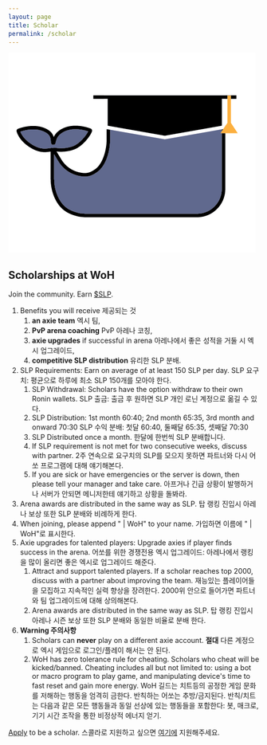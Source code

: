 ```yaml
---
layout: page
title: Scholar
permalink: /scholar
---
```


<div class="p-2 mx-auto">
  <div class="row ">
    <div class="col-4 text-center">
      <img src="/assets/images/scholar.png" class="img-fluid" alt="logo">
    </div>
    <div class="col text-start">
      <h2 class="display-6 mt-5">Scholarships at WoH</h2>
      <p class="fs-5 text-muted">Join the community. Earn <a href="https://www.coingecko.com/en/coins/smooth-love-potion/">$SLP</a>.</p>
    </div>
  </div>
</div>

1. Benefits you will receive 제공되는 것
    1. **an axie team** 엑시 팀,
    2. **PvP arena coaching** PvP 아레나 코칭,
    3. **axie upgrades** if successful in arena 아레나에서 좋은 성적을 거둘 시 엑시 업그레이드,
    4. **competitive SLP distribution** 유리한 SLP 분배.
2. SLP Requirements: Earn on average of at least 150 SLP per day.
SLP 요구치: 평균으로 하루에 최소 SLP 150개를 모아야 한다.
    1. SLP Withdrawal: Scholars have the option withdraw to their own Ronin wallets.
    SLP 출금: 출금 후 원하면 SLP 개인 로닌 계정으로 옮길 수 있다.
    2. SLP Distribution: 1st month 60:40; 2nd month 65:35, 3rd month and onward 70:30
    SLP 수익 분배: 첫달 60:40, 둘째달 65:35, 셋째달 70:30
    3. SLP Distributed once a month. 한달에 한번씩 SLP 분배합니다.
    4. If SLP requirement is not met for two consecutive weeks, discuss with partner. 2주 연속으로 요구치의 SLP를 모으지 못하면 파트너와 다시 어쏘 프로그램에 대해 얘기해본다.
    5. If you are sick or have emergencies or the server is down, then please tell your manager and take care. 아프거나 긴급 상황이 발행하거나 서버가 안되면 메니저한테 얘기하고 상황을 돌봐라.
3. Arena awards are distributed in the same way as SLP. 탑 랭킹 진입시 아레나 보상 또한 SLP 분배와 비례하게 한다.
4. When joining, please append " | WoH" to your name. 가입하면 이름에 " | WoH"로 표시한다.
5. Axie upgrades for talented players: Upgrade axies if player finds success in the arena.
어쏘를 위한 경쟁전용 엑시 업그레이드: 아레나에서 랭킹을 많이 올리면 좋은 엑시로 업그레이드 해준다.
    1. Attract and support talented players. If a scholar reaches top 2000, discuss with a partner about improving the team. 재능있는 플레이어들을 모집하고 지속적인 실력 향상을 장려한다. 2000위 안으로 들어가면 파트너와 팀 업그레이드에 대해 상의해본다.
    2. Arena awards are distributed in the same way as SLP. 탑 랭킹 진입시 아레나 시즌 보상 또한 SLP 분배와 동일한 비율로 분배 한다.
6. **Warning 주의사항**
    1. Scholars can **never** play on a different axie account.
    **절대** 다른 계정으로 엑시 게임으로 로그인/플레이 해서는 안 된다.
    2. WoH has zero tolerance rule for cheating. Scholars who cheat will be kicked/banned. Cheating includes all but not limited to: using a bot or macro program to play game, and manipulating device's time to fast reset and gain more energy.
    WoH 길드는 치트등의 공정한 게임 문화를 저해하는 행동을 엄격히 금한다. 반칙하는 어쏘는 추방/금지된다. 반칙/치트는 다음과 같은 모든 행동들과 동일 선상에 있는 행동들을 포함한다: 봇, 매크로, 기기 시간 조작을 통한 비정상적 에너지 얻기.

[Apply](https://forms.gle/adkmTgypYcB53D3g9) to be a scholar. 스콜라로 지원하고 싶으면 [여기에](https://forms.gle/bgYQfnJYZxiH2WSj6) 지원해주세요.
